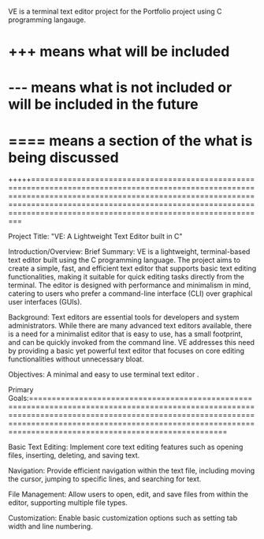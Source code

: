 VE is a terminal text editor project for the Portfolio project using C programming langauge.


# +++ means what will be included
# --- means what is not included or will be included in the future
# ==== means a section of the what is being discussed

+++++============================================================================================================================================================================================================================================================================


Project Title: "VE: A Lightweight Text Editor built in C"

Introduction/Overview:
Brief Summary: VE is a lightweight, terminal-based text editor built using the C programming language. The project aims to create a simple, fast, and efficient text editor that supports basic text editing functionalities, making it suitable for quick editing tasks directly from the terminal. The editor is designed with performance and minimalism in mind, catering to users who prefer a command-line interface (CLI) over graphical user interfaces (GUIs).

Background: Text editors are essential tools for developers and system administrators. While there are many advanced text editors available, there is a need for a minimalist editor that is easy to use, has a small footprint, and can be quickly invoked from the command line. VE addresses this need by providing a basic yet powerful text editor that focuses on core editing functionalities without unnecessary bloat.

Objectives: A minimal and easy to use terminal text editor .



Primary Goals:===================================================================================================================================================================================================================================================================


Basic Text Editing: Implement core text editing features such as opening files, inserting, deleting, and saving text.

Navigation: Provide efficient navigation within the text file, including moving the cursor, jumping to specific lines, and searching for text.

File Management: Allow users to open, edit, and save files from within the editor, supporting multiple file types.

Customization: Enable basic customization options such as setting tab width and line numbering.

